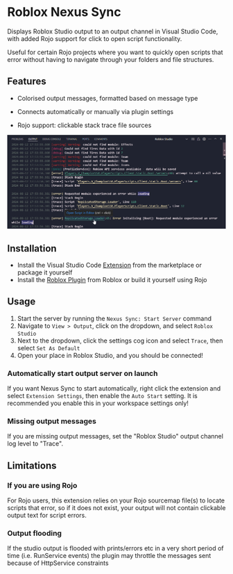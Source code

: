 # Roblox Nexus Sync
Displays Roblox Studio output to an output channel in Visual Studio Code, with added Rojo support for click to open script functionality.
 
 Useful for certain Rojo projects where you want to quickly open scripts that error without having to navigate through your folders and file structures.

## Features
* Colorised output messages, formatted based on message type 

* Connects automatically or manually via plugin settings

* Rojo support: clickable stack trace file sources


![VSCode output view](https://raw.githubusercontent.com/v-champion/nexus-sync/8bfc06dd0802f575194d722f01bc03a378ee363c/images/screenshots/1.png)

## Installation

* Install the Visual Studio Code [Extension](https://marketplace.visualstudio.com/items?itemName=v-champion.nexus-sync) from the marketplace or package it yourself
* Install the [Roblox Plugin](https://create.roblox.com/store/asset/18890584157/Nexus-Sync) from Roblox or build it yourself using Rojo

## Usage

1. Start the server by running the `Nexus Sync: Start Server` command
2. Navigate to `View > Output`, click on the dropdown, and select `Roblox Studio`
3.  Next to the dropdown, click the settings cog icon and select `Trace`, then select `Set As Default`
4. Open your place in Roblox Studio, and you should be connected!

### Automatically start output server on launch
If you want Nexus Sync to start automatically, right click the extension and select `Extension Settings`, then enable the `Auto Start` setting. It is recommended you enable this in your workspace settings only!

### Missing output messages

If you are missing output messages, set the "Roblox Studio" output channel log level to "Trace".

## Limitations

### If you are using Rojo
For Rojo users, this extension relies on your Rojo sourcemap file(s) to locate scripts that error, so if it does not exist, your output  will not contain clickable output text for script errors.

### Output flooding
If the studio output is flooded with prints/errors etc in a very short period of time (i.e. RunService events) the plugin may throttle the messages sent because of HttpService constraints